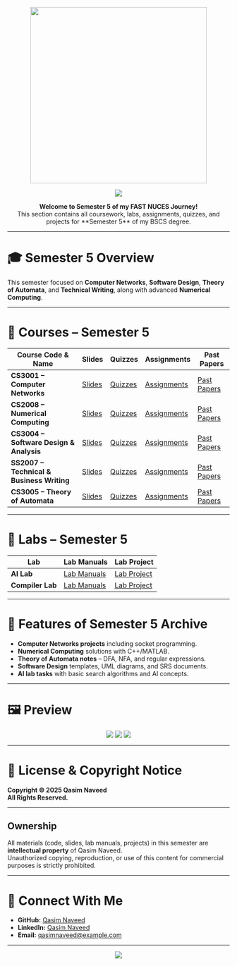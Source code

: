 <p align="center">
  <img src="https://github.com/deviljerry/FAST-NUCES-work/blob/main/Images/logo.png" width="400" />
</p>

<!-- Banner -->
<p align="center">
  <img src="https://capsule-render.vercel.app/api?type=waving&color=gradient&height=200&section=header&text=Qasim%20Naveed's%20Semester%205&fontSize=40&fontAlignY=35&animation=fadeIn" />
</p>

<p align="center">
  <b>Welcome to Semester 5 of my FAST NUCES Journey!</b><br>
  This section contains all coursework, labs, assignments, quizzes, and projects for **Semester 5** of my BSCS degree.
</p>

---

# **🎓 Semester 5 Overview**
This semester focused on **Computer Networks**, **Software Design**, **Theory of Automata**, and **Technical Writing**, along with advanced **Numerical Computing**.

---

# **📌 Courses – Semester 5**

| **Course Code & Name** | **Slides** | **Quizzes** | **Assignments** | **Past Papers** |
|------------------------|------------|-------------|-----------------|-----------------|
| **CS3001 – Computer Networks** | [Slides](./Course/Computer-Networks/Slides) | [Quizzes](./Course/Computer-Networks/Quizzes) | [Assignments](./Course/Computer-Networks/Assignments) | [Past Papers](./Course/Computer-Networks/Past-Papers) |
| **CS2008 – Numerical Computing** | [Slides](./Course/Numerical-Computing/Slides) | [Quizzes](./Course/Numerical-Computing/Quizzes) | [Assignments](./Course/Numerical-Computing/Assignments) | [Past Papers](./Course/Numerical-Computing/Past-Papers) |
| **CS3004 – Software Design & Analysis** | [Slides](./Course/Software-Design/Slides) | [Quizzes](./Course/Software-Design/Quizzes) | [Assignments](./Course/Software-Design/Assignments) | [Past Papers](./Course/Software-Design/Past-Papers) |
| **SS2007 – Technical & Business Writing** | [Slides](./Course/Technical-Writing/Slides) | [Quizzes](./Course/Technical-Writing/Quizzes) | [Assignments](./Course/Technical-Writing/Assignments) | [Past Papers](./Course/Technical-Writing/Past-Papers) |
| **CS3005 – Theory of Automata** | [Slides](./Course/Theory-of-Automata/Slides) | [Quizzes](./Course/Theory-of-Automata/Quizzes) | [Assignments](./Course/Theory-of-Automata/Assignments) | [Past Papers](./Course/Theory-of-Automata/Past-Papers) |

---

# **🧪 Labs – Semester 5**

| **Lab** | **Lab Manuals** | **Lab Project** |
|---------|-----------------|-----------------|
| **AI Lab** | [Lab Manuals](./Lab/AI-Lab/Lab-Manuals) | [Lab Project](./Lab/AI-Lab/Lab-Project) |
| **Compiler Lab** | [Lab Manuals](./Lab/Compiler-Lab/Lab-Manuals) | [Lab Project](./Lab/Compiler-Lab/Lab-Project) |

---

# **🎯 Features of Semester 5 Archive**
- **Computer Networks projects** including socket programming.
- **Numerical Computing** solutions with C++/MATLAB.
- **Theory of Automata notes** – DFA, NFA, and regular expressions.
- **Software Design** templates, UML diagrams, and SRS documents.
- **AI lab tasks** with basic search algorithms and AI concepts.

---

# **🖼 Preview**
<p align="center">
  <img src="https://img.shields.io/badge/FAST%20NUCES-BSCS-blue?style=for-the-badge&logo=microsoft-academic" />
  <img src="https://img.shields.io/badge/Semester-5-green?style=for-the-badge&logo=github" />
  <img src="https://img.shields.io/badge/All%20Rights%20Reserved-red?style=for-the-badge&logo=security" />
</p>

---

# 📜 License & Copyright Notice

**Copyright © 2025 Qasim Naveed**  
**All Rights Reserved.**

---

## **Ownership**
All materials (code, slides, lab manuals, projects) in this semester are **intellectual property** of Qasim Naveed.  
Unauthorized copying, reproduction, or use of this content for commercial purposes is strictly prohibited.

---

# **🤝 Connect With Me**
- **GitHub:** [Qasim Naveed](https://github.com/deviljerry)
- **LinkedIn:** [Qasim Naveed](https://www.linkedin.com/in/qasim-naveed)
- **Email:** qasimnaveed@example.com

---

<p align="center">
  <img src="https://capsule-render.vercel.app/api?type=waving&color=gradient&height=100&section=footer" />
</p>
